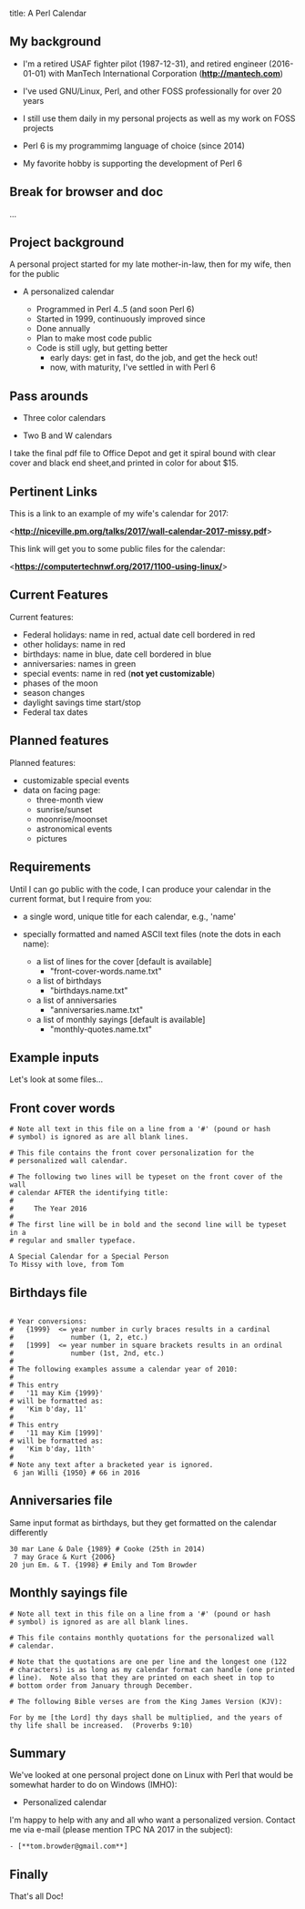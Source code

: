 title: A Perl Calendar
<!-- insert-file headers.md -->

## My background

- I'm a retired USAF fighter pilot (1987-12-31), and retired engineer
  (2016-01-01) with ManTech International Corporation
  (**<http://mantech.com>**)

- I've used GNU/Linux, Perl, and other FOSS professionally for over 20
  years

- I still use them daily in my personal projects as well as my work on
  FOSS projects

- Perl 6 is my programmimg language of choice (since 2014)

- My favorite hobby is supporting the development of Perl 6

## Break for browser and doc


...

## Project background

A personal project started for my late mother-in-law, then for my
wife, then for the public

- A personalized calendar

    - Programmed in Perl 4..5 (and soon Perl 6)
    - Started in 1999, continuously improved since
    - Done annually
    - Plan to make most code public
	- Code is still ugly, but getting better
	    - early days: get in fast, do the job, and get the heck out!
		- now, with maturity, I've settled in with Perl 6

## Pass arounds

- Three color calendars

- Two B and W calendars

I take the final pdf file to Office Depot and get it spiral bound with
clear cover and black end sheet,and printed in color for about $15.

## Pertinent Links

This is a link to an example of my wife's calendar for 2017:

<**<http://niceville.pm.org/talks/2017/wall-calendar-2017-missy.pdf>**>

This link will get you to some public files for the calendar:

<**<https://computertechnwf.org/2017/1100-using-linux/>**>

## Current Features

Current features:

- Federal holidays: name in red, actual date cell bordered in red
- other holidays: name in red
- birthdays: name in blue, date cell bordered in blue
- anniversaries: names in green
- special events: name in red (**not yet customizable**)
- phases of the moon
- season changes
- daylight savings time start/stop
- Federal tax dates

## Planned features

Planned features:

- customizable special events
- data on facing page:
    - three-month view
    - sunrise/sunset
    - moonrise/moonset
    - astronomical events
    - pictures

## Requirements

Until I can go public with the code, I can produce your calendar in
the current format, but I require from you:

- a single word, unique title for each calendar, e.g., 'name'

- specially formatted and named ASCII text files (note the dots in each name):
    - a list of lines for the cover [default is available]
        - "front-cover-words.name.txt"
    - a list of birthdays
        - "birthdays.name.txt"
    - a list of anniversaries
        - "anniversaries.name.txt"
    - a list of monthly sayings [default is available]
        - "monthly-quotes.name.txt"

## Example inputs

Let's look at some files...

## Front cover words

~~~
# Note all text in this file on a line from a '#' (pound or hash
# symbol) is ignored as are all blank lines.

# This file contains the front cover personalization for the
# personalized wall calendar.

# The following two lines will be typeset on the front cover of the wall
# calendar AFTER the identifying title:
#
#     The Year 2016
#
# The first line will be in bold and the second line will be typeset in a
# regular and smaller typeface.

A Special Calendar for a Special Person
To Missy with love, from Tom
~~~

## Birthdays file

~~~

# Year conversions:
#   {1999}  <= year number in curly braces results in a cardinal
#              number (1, 2, etc.)
#   [1999]  <= year number in square brackets results in an ordinal
#              number (1st, 2nd, etc.)
#
# The following examples assume a calendar year of 2010:
#
# This entry
#   '11 may Kim {1999}'
# will be formatted as:
#   'Kim b'day, 11'
#
# This entry
#   '11 may Kim [1999]'
# will be formatted as:
#   'Kim b'day, 11th'
#
# Note any text after a bracketed year is ignored.
 6 jan Willi {1950} # 66 in 2016
~~~

## Anniversaries file

Same input format as birthdays, but they get formatted on the calendar
differently

~~~
30 mar Lane & Dale {1989} # Cooke (25th in 2014)
 7 may Grace & Kurt {2006}
20 jun Em. & T. {1998} # Emily and Tom Browder
~~~


## Monthly sayings file

~~~
# Note all text in this file on a line from a '#' (pound or hash
# symbol) is ignored as are all blank lines.

# This file contains monthly quotations for the personalized wall
# calendar.

# Note that the quotations are one per line and the longest one (122
# characters) is as long as my calendar format can handle (one printed
# line).  Note also that they are printed on each sheet in top to
# bottom order from January through December.

# The following Bible verses are from the King James Version (KJV):

For by me [the Lord] thy days shall be multiplied, and the years of thy life shall be increased.  (Proverbs 9:10)
~~~

## Summary

We've looked at one personal project done on Linux with Perl that
would be somewhat harder to do on Windows (IMHO):

- Personalized calendar

I'm happy to help with any and all who want a personalized version.
Contact me via e-mail (please mention TPC NA 2017 in the
  subject):

	- [**tom.browder@gmail.com**]

## Finally

That's all Doc!
